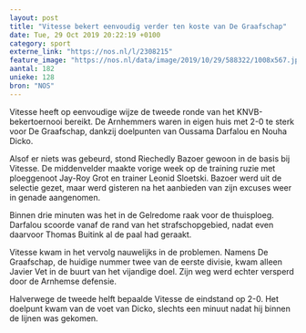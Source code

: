 ```yaml
---
layout: post
title: "Vitesse bekert eenvoudig verder ten koste van De Graafschap"
date: Tue, 29 Oct 2019 20:22:19 +0100
category: sport
externe_link: "https://nos.nl/l/2308215"
feature_image: "https://nos.nl/data/image/2019/10/29/588322/1008x567.jpg"
aantal: 182
unieke: 128
bron: "NOS"
---
```


<p>Vitesse heeft op eenvoudige wijze de tweede ronde van het KNVB-bekertoernooi bereikt. De Arnhemmers waren in eigen huis met 2-0 te sterk voor De Graafschap, dankzij doelpunten van Oussama Darfalou en Nouha Dicko.</p>
<p>Alsof er niets was gebeurd, stond Riechedly Bazoer gewoon in de basis bij Vitesse. De middenvelder maakte vorige week op de training ruzie met ploeggenoot Jay-Roy Grot en trainer Leonid Sloetski. Bazoer werd uit de selectie gezet, maar werd gisteren na het aanbieden van zijn excuses weer in genade aangenomen.</p>
<p>Binnen drie minuten was het in de Gelredome raak voor de thuisploeg. Darfalou scoorde vanaf de rand van het strafschopgebied, nadat even daarvoor Thomas Buitink al de paal had geraakt.</p>
<p>Vitesse kwam in het vervolg nauwelijks in de problemen. Namens De Graafschap, de huidige nummer twee van de eerste divisie, kwam alleen Javier Vet in de buurt van het vijandige doel. Zijn weg werd echter versperd door de Arnhemse defensie. </p>
<p>Halverwege de tweede helft bepaalde Vitesse de eindstand op 2-0. Het doelpunt kwam van de voet van Dicko, slechts een minuut nadat hij binnen de lijnen was gekomen.</p>
